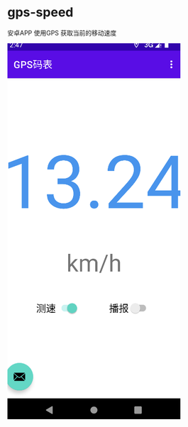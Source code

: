 # gps-speed
安卓APP 使用GPS 获取当前的移动速度




![这是图片](https://github.com/WangSunio/img/blob/main/images/speed.png)